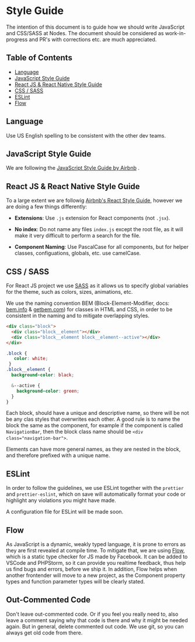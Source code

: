 # Style Guide

The intention of this document is to guide how we should write JavaScript and CSS/SASS at Nodes. The document should be considered as work-in-progress and PR's with corrections etc. are much appreciated.

## Table of Contents
- [Language](#language)
- [JavaScript Style Guide](#javascript-style-guide)
- [React JS & React Native Style Guide](#react-js--react-native-style-guide)
- [CSS / SASS](#css--sass)
- [ESLint](#eslint)
- [Flow](#flow)

## Language

Use US English spelling to be consistent with the other dev teams. 

## JavaScript Style Guide

We are following the [JavaScript Style Guide by Airbnb](https://github.com/airbnb/javascript) .

## React JS & React Native Style Guide

To a large extent we are followig [Airbnb's React Style Guide](https://github.com/airbnb/javascript/tree/master/react), however we are doing a few things differently:

- **Extensions**: Use `.js` extension for React components (not `.jsx`).

- **No index**: Do not name any files `index.js` except the root file, as it will make it very difficult to perform a search for the file.

- **Component Naming**: Use PascalCase for all components, but for helper classes, configuations, globals, etc. use camelCase.

## CSS / SASS
For React JS project we use [SASS](https://sass-lang.com/) as it allows us to specify global variables for the theme, such as colors, sizes, animations, etc.

We use the naming convention BEM (Block-Element-Modifier, docs: [bem.info](https://en.bem.info/methodology/quick-start/) & [getbem.com](http://getbem.com/naming/)) for classes in HTML and CSS, in order to be consistent in the naming and to mitigate overlapping styles.

```html
<div class="block">
  <div class="block__element"></div>
  <div class="block__element block__element--active"></div>
</div>
```

```scss
.block {
   color: white;
 }
.block__element { 
  background-color: black;

  &--active {
    background-color: green;
  }
}
```
Each block, should have a unique and descriptive name, so there will be not be any clas styles that overwrites each other. A good rule is to name the block the same as the component, for example if the component is called `NavigationBar`, then the block class name should be `<div class="navigation-bar">`.

Elements can have more general names, as they are nested in the block, and therefore prefixed with a unique name.

## ESLint

In order to follow the guidelines, we use ESLint together with the `prettier` and `prettier-eslint`, which on save will automatically format your code or highlight any violations you might have made.

A configuration file for ESLint will be made soon.

## Flow

As JavaScript is a dynamic, weakly typed language, it is prone to errors as they are first revealed at compile time. To mitigate that, we are using [Flow](https://flow.org/), which is a static type checker for JS made by Facebook. It can be added to VSCode and PHPStorm, so it can provide you realtime feedback, thus help us find bugs and errors, before we ship it. In addition, Flow helps when another frontender will move to a new project, as the Component property types and function parameter types will be clearly stated.


## Out-Commented Code
Don't leave out-commented code. Or if you feel you really need to, also leave a comment saying why that code is there and why it might be needed again. But in general, delete commented out code. We use git, so you can always get old code from there.
